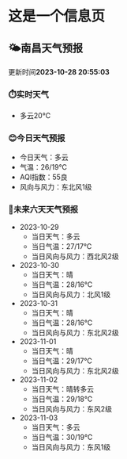 # 这是一个信息页 
## 🌤️**南昌**天气预报
更新时间**2023-10-28 20:55:03**
### ⏱️实时天气
- 多云20℃
### 😊今日天气预报
- 今日天气：多云
- 气温：26/19℃
- AQI指数：55良
- 风向与风力：东北风1级
### 🤩未来六天天气预报
- 2023-10-29
  - 当日天气：多云
  - 当日气温：27/17℃
  - 当日风向与风力：西北风2级
- 2023-10-30
  - 当日天气：晴
  - 当日气温：28/16℃
  - 当日风向与风力：北风1级
- 2023-10-31
  - 当日天气：晴
  - 当日气温：28/16℃
  - 当日风向与风力：东北风2级
- 2023-11-01
  - 当日天气：晴
  - 当日气温：29/17℃
  - 当日风向与风力：东北风2级
- 2023-11-02
  - 当日天气：晴转多云
  - 当日气温：29/18℃
  - 当日风向与风力：东风2级
- 2023-11-03
  - 当日天气：多云
  - 当日气温：30/19℃
  - 当日风向与风力：东风1级

